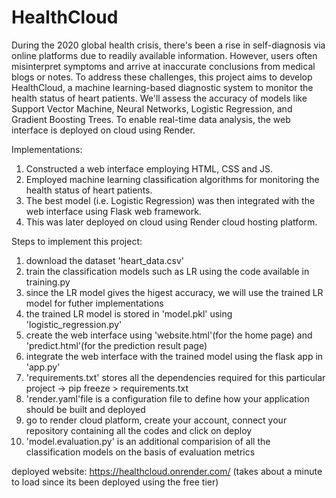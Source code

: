 # HealthCloud
During the 2020 global health crisis, there's been a rise in self-diagnosis via online platforms due to readily available information. However, users often misinterpret symptoms and arrive at inaccurate conclusions from medical blogs or notes.
To address these challenges, this project aims to develop HealthCloud, a machine learning-based diagnostic system to monitor the health status of heart patients. We'll assess the accuracy of models like Support Vector Machine, Neural Networks, Logistic Regression, and Gradient Boosting Trees. To enable real-time data analysis, the web interface is deployed on cloud using Render.

Implementations:
  1. Constructed a web interface employing HTML, CSS and JS.
  2. Employed machine learning classification algorithms for monitoring the health status of heart patients.
  3. The best model (i.e. Logistic Regression) was then integrated with the web interface using Flask web framework.
  4. This was later deployed on cloud using Render cloud hosting platform.

Steps to implement this project:
  1. download the dataset 'heart_data.csv'
  2. train the classification models such as LR using the code available in training.py
  3. since the LR model gives the higest accuracy, we will use the trained LR model for futher implementations
  4. the trained LR model is stored in 'model.pkl' using 'logistic_regression.py'
  5. create the web interface using 'website.html'(for the home page) and 'predict.html'(for the prediction result page)
  6. integrate the web interface with the trained model using the flask app in 'app.py'
  7. 'requirements.txt' stores all the dependencies required for this particular project -> pip freeze > requirements.txt
  8. 'render.yaml'file is a configuration file to define how your application should be built and deployed
  9. go to render cloud platform, create your account, connect your repository containing all the codes and click on deploy
  10. 'model.evaluation.py' is an additional comparision of all the classification models on the basis of evaluation metrics

deployed website: https://healthcloud.onrender.com/ (takes about a minute to load since its been deployed using the free tier)
